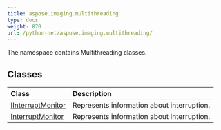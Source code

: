 ```yaml
---
title: aspose.imaging.multithreading
type: docs
weight: 870
url: /python-net/aspose.imaging.multithreading/
---
```



The namespace contains Multithreading classes.

## **Classes**
|**Class**|**Description**|
| :- | :- |
|[IInterruptMonitor](/imaging/python-net/aspose.imaging.multithreading/iinterruptmonitor/)|Represents information about interruption.|
|[InterruptMonitor](/imaging/python-net/aspose.imaging.multithreading/interruptmonitor/)|Represents information about interruption.|
